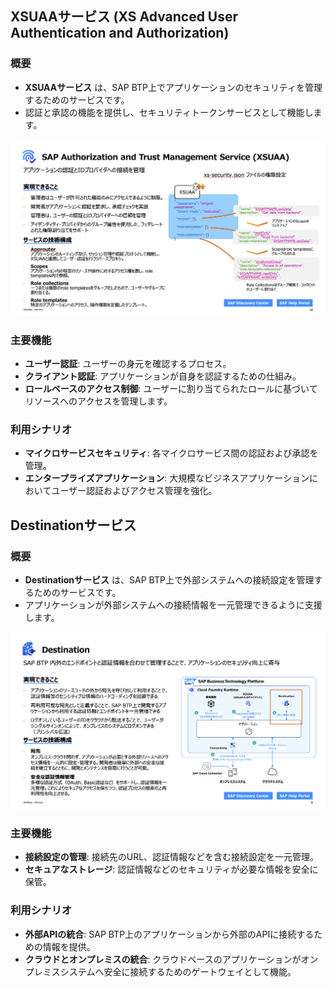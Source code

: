 ## XSUAAサービス (XS Advanced User Authentication and Authorization)

### 概要
- **XSUAAサービス** は、SAP BTP上でアプリケーションのセキュリティを管理するためのサービスです。
- 認証と承認の機能を提供し、セキュリティトークンサービスとして機能します。

![MTA](../00_Assets/99_Column/06_XSUAA.png)

### 主要機能
- **ユーザー認証**: ユーザーの身元を確認するプロセス。
- **クライアント認証**: アプリケーションが自身を認証するための仕組み。
- **ロールベースのアクセス制御**: ユーザーに割り当てられたロールに基づいてリソースへのアクセスを管理します。

### 利用シナリオ
- **マイクロサービスセキュリティ**: 各マイクロサービス間の認証および承認を管理。
- **エンタープライズアプリケーション**: 大規模なビジネスアプリケーションにおいてユーザー認証およびアクセス管理を強化。

## Destinationサービス

### 概要
- **Destinationサービス** は、SAP BTP上で外部システムへの接続設定を管理するためのサービスです。
- アプリケーションが外部システムへの接続情報を一元管理できるように支援します。

![MTA](../00_Assets/99_Column/06_Destination.png)

### 主要機能
- **接続設定の管理**: 接続先のURL、認証情報などを含む接続設定を一元管理。
- **セキュアなストレージ**: 認証情報などのセキュリティが必要な情報を安全に保管。

### 利用シナリオ
- **外部APIの統合**: SAP BTP上のアプリケーションから外部のAPIに接続するための情報を提供。
- **クラウドとオンプレミスの統合**: クラウドベースのアプリケーションがオンプレミスシステムへ安全に接続するためのゲートウェイとして機能。

